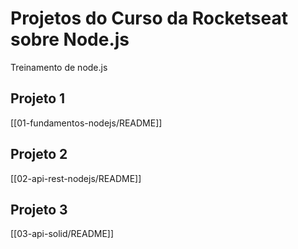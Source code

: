 # Projetos do Curso da Rocketseat sobre Node.js

Treinamento de node.js
## Projeto 1
[[01-fundamentos-nodejs/README]]

## Projeto 2
[[02-api-rest-nodejs/README]]

## Projeto 3 
[[03-api-solid/README]]
